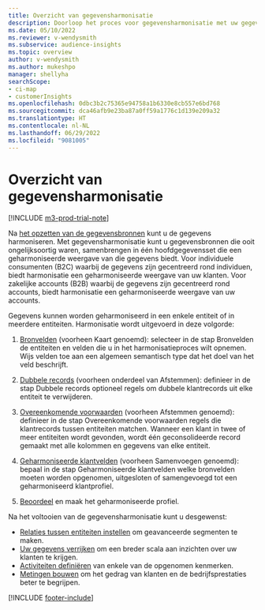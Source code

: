```yaml
---
title: Overzicht van gegevensharmonisatie
description: Doorloop het proces voor gegevensharmonisatie met uw gegevens om één gegevensset van geharmoniseerde klantprofielen te maken.
ms.date: 05/10/2022
ms.reviewer: v-wendysmith
ms.subservice: audience-insights
ms.topic: overview
author: v-wendysmith
ms.author: mukeshpo
manager: shellyha
searchScope:
- ci-map
- customerInsights
ms.openlocfilehash: 0dbc3b2c75365e94758a1b6330e8cb557e6bd768
ms.sourcegitcommit: dca46afb9e23ba87a0ff59a1776c1d139e209a32
ms.translationtype: HT
ms.contentlocale: nl-NL
ms.lasthandoff: 06/29/2022
ms.locfileid: "9081005"
---
```

# <a name="data-unification-overview"></a>Overzicht van gegevensharmonisatie

[!INCLUDE [m3-prod-trial-note](includes/m3-prod-trial-note.md)]

Na [het opzetten van de gegevensbronnen](data-sources.md) kunt u de gegevens harmoniseren. Met gegevensharmonisatie kunt u gegevensbronnen die ooit ongelijksoortig waren, samenbrengen in één hoofdgegevensset die een geharmoniseerde weergave van die gegevens biedt. Voor individuele consumenten (B2C) waarbij de gegevens zijn gecentreerd rond individuen, biedt harmonisatie een geharmoniseerde weergave van uw klanten. Voor zakelijke accounts (B2B) waarbij de gegevens zijn gecentreerd rond accounts, biedt harmonisatie een geharmoniseerde weergave van uw accounts.

Gegevens kunnen worden geharmoniseerd in een enkele entiteit of in meerdere entiteiten. Harmonisatie wordt uitgevoerd in deze volgorde:

1. [Bronvelden](map-entities.md) (voorheen Kaart genoemd): selecteer in de stap Bronvelden de entiteiten en velden die u in het harmonisatieproces wilt opnemen. Wijs velden toe aan een algemeen semantisch type dat het doel van het veld beschrijft.

1. [Dubbele records](remove-duplicates.md) (voorheen onderdeel van Afstemmen): definieer in de stap Dubbele records optioneel regels om dubbele klantrecords uit elke entiteit te verwijderen.

1. [Overeenkomende voorwaarden](match-entities.md) (voorheen Afstemmen genoemd): definieer in de stap Overeenkomende voorwaarden regels die klantrecords tussen entiteiten matchen. Wanneer een klant in twee of meer entiteiten wordt gevonden, wordt één geconsolideerde record gemaakt met alle kolommen en gegevens van elke entiteit.

1. [Geharmoniseerde klantvelden](merge-entities.md) (voorheen Samenvoegen genoemd): bepaal in de stap Geharmoniseerde klantvelden welke bronvelden moeten worden opgenomen, uitgesloten of samengevoegd tot een geharmoniseerd klantprofiel.  

1. [Beoordeel](review-unification.md) en maak het geharmoniseerde profiel.

Na het voltooien van de gegevensharmonisatie kunt u desgewenst:

- [Relaties tussen entiteiten instellen](relationships.md) om geavanceerde segmenten te maken.
- [Uw gegevens verrijken](enrichment-hub.md) om een breder scala aan inzichten over uw klanten te krijgen.
- [Activiteiten definiëren](activities.md) van enkele van de opgenomen kenmerken.
- [Metingen bouwen](measures.md) om het gedrag van klanten en de bedrijfsprestaties beter te begrijpen.

[!INCLUDE [footer-include](includes/footer-banner.md)]
